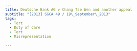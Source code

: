 ```yaml
---
title: Deutsche Bank AG v Chang Tse Wen and another appeal 
subtitle: "[2013] SGCA 49 / 19\_September\_2013"
tags:
  - Tort
  - Duty of Care
  - Tort
  - Misrepresentation

---
```


